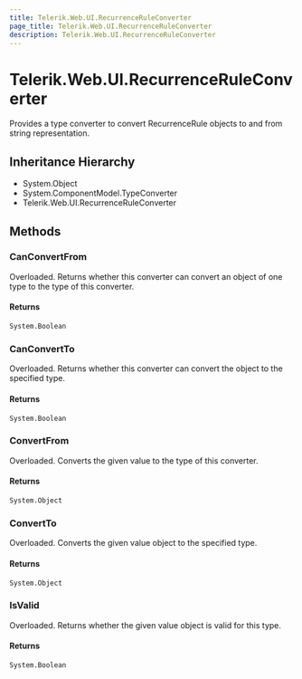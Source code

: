 ```yaml
---
title: Telerik.Web.UI.RecurrenceRuleConverter
page_title: Telerik.Web.UI.RecurrenceRuleConverter
description: Telerik.Web.UI.RecurrenceRuleConverter
---
```


# Telerik.Web.UI.RecurrenceRuleConverter

Provides a type converter to convert RecurrenceRule objects to and from string
            representation.

## Inheritance Hierarchy

* System.Object
* System.ComponentModel.TypeConverter
* Telerik.Web.UI.RecurrenceRuleConverter

## Methods

###  CanConvertFrom

Overloaded. Returns whether this converter can convert an object of one type to
            the type of this converter.

#### Returns

`System.Boolean` 

###  CanConvertTo

Overloaded. Returns whether this converter can convert the object to the
            specified type.

#### Returns

`System.Boolean` 

###  ConvertFrom

Overloaded. Converts the given value to the type of this converter.

#### Returns

`System.Object` 

###  ConvertTo

Overloaded. Converts the given value object to the specified type.

#### Returns

`System.Object` 

###  IsValid

Overloaded. Returns whether the given value object is valid for this type.

#### Returns

`System.Boolean` 

